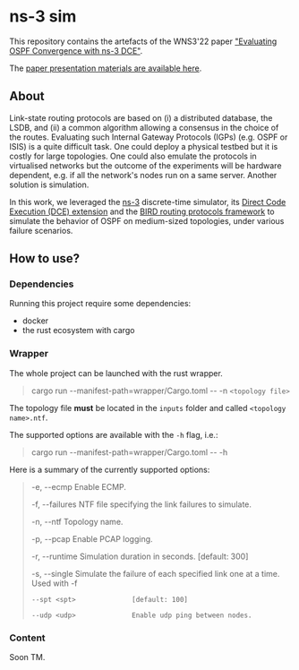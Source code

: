 # ns-3 sim

This repository contains the artefacts of the WNS3'22 paper ["Evaluating OSPF Convergence with ns-3 DCE"](https://dl.acm.org/doi/10.1145/3532577.3532597?cid=99659853383).

The [paper presentation materials are available here](http://hdl.handle.net/2078.1/260468).

## About

Link-state routing protocols are based on (i) a distributed database, the LSDB, and (ii) a common algorithm allowing a consensus in the choice of the routes.
Evaluating such Internal Gateway Protocols (IGPs) (e.g. OSPF or ISIS) is a quite difficult task.
One could deploy a physical testbed but it is costly for large topologies.
One could also emulate the protocols in virtualised networks but the outcome of the experiments will be hardware dependent, e.g. if all the network's nodes run on a same server.
Another solution is simulation.

In this work, we leveraged the [ns-3](https://www.nsnam.org/) discrete-time simulator, its [Direct Code Execution (DCE) extension](https://www.nsnam.org/about/projects/direct-code-execution/) and the [BIRD routing protocols framework](https://bird.network.cz/?index) to simulate the behavior of OSPF on medium-sized topologies, under various failure scenarios.

## How to use?

### Dependencies
Running this project require some dependencies:
- docker
- the rust ecosystem with cargo

### Wrapper
The whole project can be launched with the rust wrapper.
> cargo run --manifest-path=wrapper/Cargo.toml -- -n `<topology file>`
  
The topology file **must** be located in the `inputs` folder and called `<topology name>.ntf`.

The supported options are available with the `-h` flag, i.e.:
> cargo run --manifest-path=wrapper/Cargo.toml -- -h

Here is a summary of the currently supported options:
> -e, --ecmp <ecmp>            Enable ECMP.
>
> -f, --failures <failures>    NTF file specifying the link failures to simulate.
>
> -n, --ntf <ntf>              Topology name.
>
> -p, --pcap <pcap>            Enable PCAP logging.
>
> -r, --runtime <runtime>      Simulation duration in seconds. [default: 300]
>
> -s, --single <single>        Simulate the failure of each specified link one at a time. Used with -f
>
>     --spt <spt>              [default: 100]
>
>     --udp <udp>              Enable udp ping between nodes.

### Content

Soon TM.
